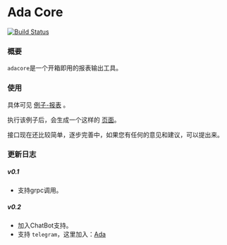 # Ada Core
[![Build Status](https://travis-ci.org/zhs007/adacore.svg?branch=master)](https://travis-ci.org/zhs007/adacore)

### 概要

``adacore``是一个开箱即用的报表输出工具。  

### 使用

具体可见 [例子-报表](https://github.com/zhs007/adacore/blob/master/samples/report/main.go) 。

执行该例子后，会生成一个这样的 [页面](https://ada.heyalgo.io/c82NbzgT2DELRjcu+q356XrDp+_ePWs3X2NVhg_DBdE.html)。

接口现在还比较简单，逐步完善中，如果您有任何的意见和建议，可以提出来。

### 更新日志

##### v0.1

- 支持grpc调用。

##### v0.2

- 加入ChatBot支持。
- 支持 ``telegram``，这里加入：[Ada](https://t.me/@ada_heyalgo_bot)